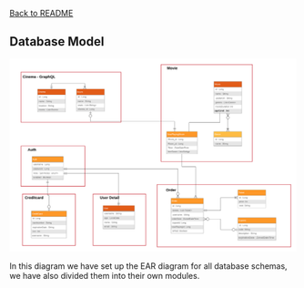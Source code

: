 [Back to README](../README.md)

## Database Model

![Database EAR Diagram](imgs/EarDiadram(1).png)

In this diagram we have set up the EAR diagram for all database schemas, we have also divided them into their own modules.
